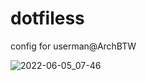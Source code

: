 # dotfiless

config for userman@ArchBTW

![2022-06-05_07-46](https://user-images.githubusercontent.com/73101494/172032125-8cf48e1e-fd8a-4a7c-b648-41db8692ed4f.png)
